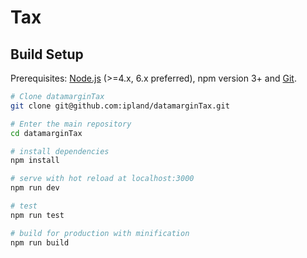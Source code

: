 # Tax

## Build Setup

Prerequisites: [Node.js](https://nodejs.org/en/) (>=4.x, 6.x preferred), npm version 3+ and [Git](https://git-scm.com/).

```bash
# Clone datamarginTax
git clone git@github.com:ipland/datamarginTax.git

# Enter the main repository
cd datamarginTax

# install dependencies
npm install

# serve with hot reload at localhost:3000
npm run dev

# test
npm run test

# build for production with minification
npm run build
```
